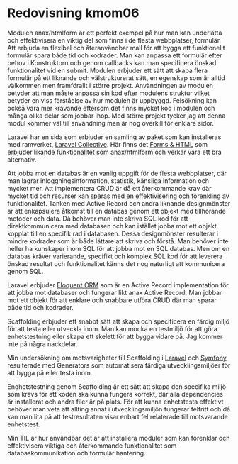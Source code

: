 ---
---
Redovisning kmom06
=========================

Modulen anax/htmlform är ett perfekt exempel på hur man kan underlätta och effektivisera en viktig del som finns i de flesta webbplatser, formulär.  Att erbjuda en flexibel och återanvändbar mall för att bygga ett funktionellt formulär spara både tid och kodrader.  Man kan anpassa ett formulär efter behov i Konstruktorn och genom callbacks kan man specificera önskad funktionalitet vid en submit.  Modulen erbjuder ett sätt att skapa flera formulär på ett liknande och välstrukturerat sätt, en egenskap som är alltid välkommen men framförallt i större projekt.  Användningen av modulen betyder att man måste anpassa sin kod efter modulens struktur vilket betyder en viss förståelse av hur modulen är uppbyggd.  Felsökning kan också vara mer krävande eftersom det finns mycket kod i modulen och många olika delar som jobbar ihop.  Med större projekt tycker jag att denna modul kommer väl till användning men är nog overkill för enklare sidor.

Laravel har en sida som erbjuder en samling av paket som kan installeras med ramverket, [Laravel Collective](https://laravelcollective.com/).  Här finns det [Forms & HTML](https://laravelcollective.com/docs/6.0/html) som erbjuder likande funktionalitet som anax/htmlform och verkar vara ett bra alternativ.

Att jobba mot en databas är en vanlig uppgift för de flesta webbplatser, där man lagrar inloggningsinformation, statistik, känsliga information och mycket mer.  Att implementera CRUD är då ett återkommande krav där mycket tid och resurser kan sparas med en effektivisering och förenkling av funktionalitet.  Tanken med Active Record och andra liknande designmönster är att enkapsulera åtkomst till en databas genom ett objekt med tillhörande metoder och data.  Då behöver man inte skriva SQL kod för att direktkommunicera med databasen och kan istället jobba mot ett objekt kopplat till en specifik rad i databasen.  Dessa designmönster resulterar i mindre kodrader som är både lättare att skriva och förstå.  Man behöver inte heller ha kunskaper inom SQL för att jobba mot en SQL databas.  Men om en databas kräver varierande, specifikt och komplex SQL kod för att leverera önskad resultat och funktionalitet känns det nog naturligt att kommunicera genom SQL.

Laravel erbjuder [Eloquent ORM](https://laravel.com/docs/4.2/eloquent) som är en Active Record implementation för att jobba mot databaser och fungerar likt anax Active Record.  Man jobbar mot ett objekt för att enklare och snabbare utföra CRUD där man sparar både tid och kodrader.

Scaffolding erbjuder ett snabbt sätt att skapa och specificera en färdig miljö för att testa eller utveckla inom.  Man kan mocka en testmiljö för att göra enhetstestning eller skapa ett skelett för att bygga vidare på.  Jag kommer inte på några nackdelar.

Min undersökning om motsvarigheter till Scaffolding i [Laravel](https://github.com/JeffreyWay/Laravel-4-Generators) och [Symfony](https://symfony.com/legacy/doc/book/1_0/en/14-Generators) resulterade med Generators som automatisera färdiga utvecklingsmiljöer för att bygga på eller testa inom.

Enghetstestning genom Scaffolding är ett sätt att skapa den specifika miljö som krävs för att koden ska kunna fungera korrekt, där alla dependencies är installerat och andra filer är på plats.  För att kunna enhetstesta effektivt behöver man veta att allting annat i utvecklingsmiljön fungerar felfritt och då kan man lita på att testresultaten visar enbart fel relaterade till motsvarande enhetstest.

Min TIL är hur användbar det är att installera moduler som kan förenklar och effektivisera viktiga och återkommande funktionalitet som databaskommunikation och formulär hantering.
